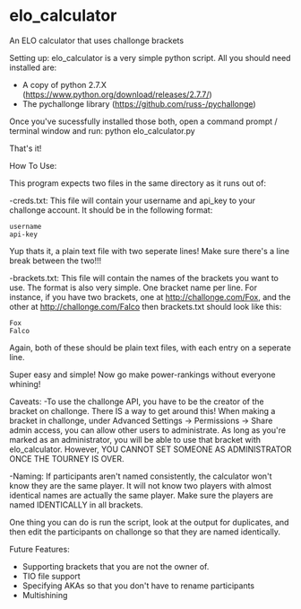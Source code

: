 elo_calculator
==============

An ELO calculator that uses challonge brackets

Setting up:
elo_calculator is a very simple python script. All you should need installed are:
- A copy of python 2.7.X (https://www.python.org/download/releases/2.7.7/)
- The pychallonge library (https://github.com/russ-/pychallonge)

Once you've sucessfully installed those both, open a command prompt / terminal window and run:
python elo_calculator.py

That's it!

How To Use:

This program expects two files in the same directory as it runs out of:


-creds.txt: This file will contain your username and api_key to your challonge account.
    It should be in the following format:
    
    username
    api-key
    
Yup thats it, a plain text file with two seperate lines! Make sure there's a line break between the two!!!
    
-brackets.txt: This file will contain the names of the brackets you want to use. The format is also very simple. One bracket name per line. For instance, if you have two brackets, one at  http://challonge.com/Fox, and the other at http://challonge.com/Falco
    then brackets.txt should look like this:
    
    Fox
    Falco
    

Again, both of these should be plain text files, with each entry on a seperate line.
  
  
Super easy and simple! Now go make power-rankings without everyone whining!


Caveats:
-To use the challonge API, you have to be the creator of the bracket on challonge. There IS a way to get around this! When making a bracket in challonge, under Advanced Settings -> Permissions -> Share admin access, you can allow other users to administrate. As long as you're marked as an administrator, you will be able to use that bracket with elo_calculator. However, YOU CANNOT SET SOMEONE AS ADMINISTRATOR ONCE THE TOURNEY IS OVER. 

-Naming: If participants aren't named consistently, the calculator won't know they are the same player. It will not know two players with almost identical names are actually the same player. Make sure the players are named IDENTICALLY in all brackets. 

One thing you can do is run the script, look at the output for duplicates, and then edit the participants on challonge so that they are named identically. 




Future Features:
- Supporting brackets that you are not the owner of.
- TIO file support
- Specifying AKAs so that you don't have to rename participants
- Multishining
